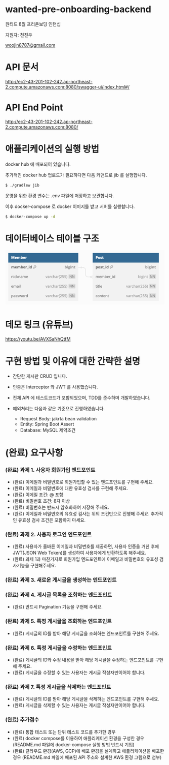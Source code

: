 # wanted-pre-onboarding-backend
원티드 8월 프리온보딩 인턴십

지원자: 천진우

woojin8787@gmail.com

# API 문서
http://ec2-43-201-102-242.ap-northeast-2.compute.amazonaws.com:8080/swagger-ui/index.html#/

# API End Point
http://ec2-43-201-102-242.ap-northeast-2.compute.amazonaws.com:8080/

# 애플리케이션의 실행 방법
docker hub 에 배포되어 있습니다.

추가적인 docker hub 업로드가 필요하다면 다음 커맨드로 jib 를 실행합니다.

```bash
$ ./gradlew jib
```

운영을 위한 환경 변수는 .env 파일에 저장하고 보관합니다.

이후 docker-compose 로 docker 이미지를 받고 서버를 실행합니다.
```bash
$ docker-compose up -d
```

# 데이터베이스 테이블 구조
![dbdiagram](./.github/dbdiagram.png)

# 데모 링크 (유튜브)
https://youtu.be/AVXSaNhQtfM

# 구현 방법 및 이유에 대한 간략한 설명
- 간단한 게시판 CRUD 입니다.

- 인증은 Interceptor 와 JWT 를 사용했습니다.

- 전체 API 에 테스트코드가 포함되었으며, TDD를 준수하며 개발하였습니다.

- 예외처리는 다음과 같은 기준으로 진행하였습니다.
  - Request Body: jakrta bean validation
  - Entity: Spring Boot Assert
  - Database: MySQL 제약조건

# (완료) 요구사항
### (완료) 과제 1. 사용자 회원가입 엔드포인트
- (완료) 이메일과 비밀번호로 회원가입할 수 있는 엔드포인트를 구현해 주세요.
- (완료) 이메일과 비밀번호에 대한 유효성 검사를 구현해 주세요.
- (완료) 이메일 조건: @ 포함
- (완료) 비밀번호 조건: 8자 이상
- (완료) 비밀번호는 반드시 암호화하여 저장해 주세요.
- (완료) 이메일과 비밀번호의 유효성 검사는 위의 조건만으로 진행해 주세요. 추가적인 유효성 검사 조건은 포함하지 마세요.

### (완료) 과제 2. 사용자 로그인 엔드포인트
- (완료) 사용자가 올바른 이메일과 비밀번호를 제공하면, 사용자 인증을 거친 후에 JWT(JSON Web Token)를 생성하여 사용자에게 반환하도록 해주세요.
- (완료) 과제 1과 마찬가지로 회원가입 엔드포인트에 이메일과 비밀번호의 유효성 검사기능을 구현해주세요.

### (완료) 과제 3. 새로운 게시글을 생성하는 엔드포인트

### (완료) 과제 4. 게시글 목록을 조회하는 엔드포인트
- (완료) 반드시 Pagination 기능을 구현해 주세요.

### (완료) 과제 5. 특정 게시글을 조회하는 엔드포인트
- (완료) 게시글의 ID를 받아 해당 게시글을 조회하는 엔드포인트를 구현해 주세요.

### (완료) 과제 6. 특정 게시글을 수정하는 엔드포인트
- (완료) 게시글의 ID와 수정 내용을 받아 해당 게시글을 수정하는 엔드포인트를 구현해 주세요.
- (완료) 게시글을 수정할 수 있는 사용자는 게시글 작성자만이어야 합니다.

### (완료) 과제 7. 특정 게시글을 삭제하는 엔드포인트
- (완료) 게시글의 ID를 받아 해당 게시글을 삭제하는 엔드포인트를 구현해 주세요.
- (완료) 게시글을 삭제할 수 있는 사용자는 게시글 작성자만이어야 합니다.

### (완료) 추가점수
- (완료) 통합 테스트 또는 단위 테스트 코드를 추가한 경우
- (완료) docker compose를 이용하여 애플리케이션 환경을 구성한 경우 (README.md 파일에 docker-compose 실행 방법 반드시 기입)
- (완료) 클라우드 환경(AWS, GCP)에 배포 환경을 설계하고 애플리케이션을 배포한 경우 (README.md 파일에 배포된 API 주소와 설계한 AWS 환경 그림으로 첨부)
